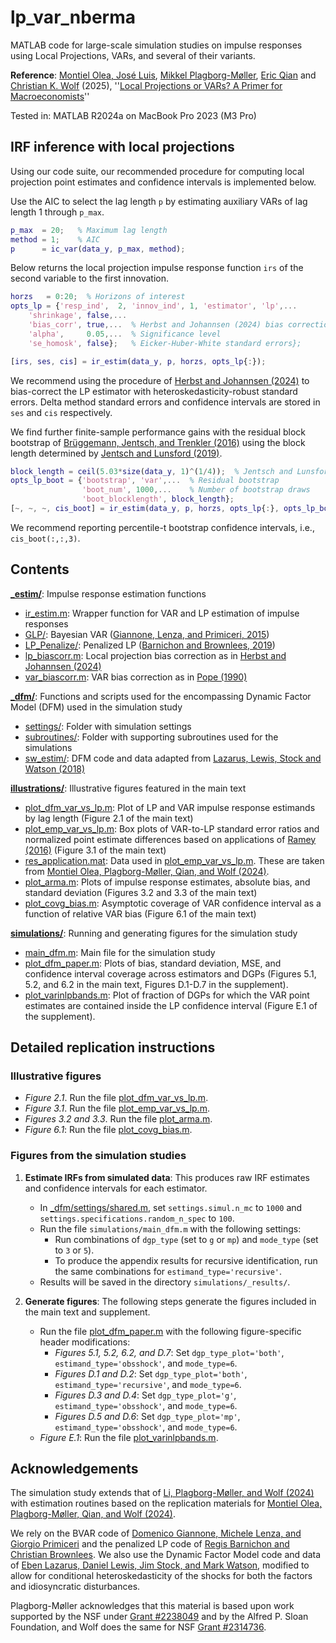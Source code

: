 # lp_var_nberma

MATLAB code for large-scale simulation studies on impulse responses using Local Projections, VARs, and several of their variants.

**Reference**: [Montiel Olea, José Luis](https://www.joseluismontielolea.com), [Mikkel Plagborg-Møller](https://www.mikkelpm.com), [Eric Qian](https://www.eric-qian.com) and [Christian K. Wolf](https://www.christiankwolf.com/) (2025), ''[Local Projections or VARs? A Primer for Macroeconomists](https://arxiv.org/abs/2503.17144)''

Tested in: MATLAB R2024a on MacBook Pro 2023 (M3 Pro)

## IRF inference with local projections

Using our code suite, our recommended procedure for computing local projection point estimates and confidence intervals is implemented below.

Use the AIC to select the lag length `p` by estimating auxiliary VARs of lag length 1 through `p_max`.
```m
p_max  = 20;   % Maximum lag length
method = 1;    % AIC
p      = ic_var(data_y, p_max, method);
```

Below returns the local projection impulse response function `irs` of the second variable to the first innovation.
```m
horzs   = 0:20;  % Horizons of interest
opts_lp = {'resp_ind',  2, 'innov_ind', 1, 'estimator', 'lp',...
    'shrinkage', false,...
    'bias_corr', true,...  % Herbst and Johannsen (2024) bias correction
    'alpha',     0.05,...  % Significance level
    'se_homosk', false};   % Eicker-Huber-White standard errors};

[irs, ses, cis] = ir_estim(data_y, p, horzs, opts_lp{:});  
```
We recommend using the procedure of [Herbst and Johannsen (2024)](https://www.sciencedirect.com/science/article/abs/pii/S0304407624000010) to bias-correct the LP estimator with heteroskedasticity-robust standard errors. Delta method standard errors and confidence intervals are stored in ``ses`` and ``cis`` respectively.

We find further finite-sample performance gains with the residual block bootstrap of [Brüggemann,
Jentsch, and Trenkler (2016)](https://www.sciencedirect.com/science/article/abs/pii/S0304407615002547) using the block length determined by [Jentsch and Lunsford (2019)](https://www.aeaweb.org/articles?id=10.1257/aer.20162011).
```m
block_length = ceil(5.03*size(data_y, 1)^(1/4));  % Jentsch and Lunsford (2019) rule of thumb
opts_lp_boot = {'bootstrap', 'var',...  % Residual bootstrap
                'boot_num', 1000,...    % Number of bootstrap draws
                'boot_blocklength', block_length};
[~, ~, ~, cis_boot] = ir_estim(data_y, p, horzs, opts_lp{:}, opts_lp_boot{:}); 
```
We recommend reporting percentile-t bootstrap confidence intervals, i.e., `cis_boot(:,:,3)`.




## Contents

**[_estim/](_estim/)**: Impulse response estimation functions
- [ir_estim.m](_estim/ir_estim.m): Wrapper function for VAR and LP estimation of impulse responses
- [GLP/](_estim/GLP/): Bayesian VAR ([Giannone, Lenza, and Primiceri, 2015](https://direct.mit.edu/rest/article-abstract/97/2/436/58236/Prior-Selection-for-Vector-Autoregressions?redirectedFrom=fulltext)) 
- [LP_Penalize/](_estim/LP_Penalize/): Penalized LP ([Barnichon and Brownlees, 2019](https://direct.mit.edu/rest/article-abstract/101/3/522/58522/Impulse-Response-Estimation-by-Smooth-Local?redirectedFrom=fulltext))
- [lp_biascorr.m](_estim/lp_biascorr.m): Local projection bias correction as in [Herbst and Johannsen (2024)](https://www.sciencedirect.com/science/article/abs/pii/S0304407624000010)
- [var_biascorr.m](_estim/var_biascorr.m): VAR bias correction as in [Pope (1990)](https://onlinelibrary.wiley.com/doi/10.1111/j.1467-9892.1990.tb00056.x)

**[_dfm/](_dfm/)**: Functions and scripts used for the encompassing Dynamic Factor Model (DFM) used in the simulation study
- [settings/](_dfm/settings/): Folder with simulation settings
- [subroutines/](_dfm/subroutines/): Folder with supporting subroutines used for the simulations
- [sw_estim/](_dfm/sw_estim/): DFM code and data adapted from [Lazarus, Lewis, Stock and Watson (2018)](https://www.tandfonline.com/doi/full/10.1080/07350015.2018.1506926)

**[illustrations/](illustrations/)**: Illustrative figures featured in the main text
- [plot_dfm_var_vs_lp.m](illustrations/plot_dfm_var_vs_lp.m): Plot of LP and VAR impulse response estimands by lag length (Figure 2.1 of the main text)
- [plot_emp_var_vs_lp.m](illustrations/plot_emp_var_vs_lp.m): Box plots of VAR-to-LP standard error ratios and normalized point estimate differences based on applications of [Ramey (2016)](https://www.sciencedirect.com/science/article/abs/pii/S1574004816000045) (Figure 3.1 of the main text)
- [res_application.mat](illustrations/res_application.mat): Data used in [plot_emp_var_vs_lp.m](illustrations/plot_emp_var_vs_lp.m). These are taken from [ Montiel Olea, Plagborg-Møller, Qian, and Wolf (2024)](https://github.com/ckwolf92/lp_var_inference/tree/main/emp_ses).
- [plot_arma.m](illustrations/plot_arma.m): Plots of impulse response estimates, absolute bias, and standard deviation (Figures 3.2 and 3.3 of the main text)
- [plot_covg_bias.m](illustrations/plot_covg_bias.m): Asymptotic coverage of VAR confidence interval as a function of relative VAR bias (Figure 6.1 of the main text)


**[simulations/](simulations)**: Running and generating figures for the simulation study 
- [main_dfm.m](simulations/main_dfm.m): Main file for the simulation study
- [plot_dfm_paper.m](simulations/plot_dfm_paper.m): Plots of bias, standard deviation, MSE, and confidence interval coverage across estimators and DGPs (Figures 5.1, 5.2, and 6.2 in the main text, Figures D.1-D.7 in the supplement).
- [plot_varinlpbands.m](simulations/plot_varinlpbands.m): Plot of fraction of DGPs for which the VAR point estimates are contained inside the LP confidence interval (Figure E.1 of the supplement).




## Detailed replication instructions

### Illustrative figures
- *Figure 2.1*. Run the file [plot_dfm_var_vs_lp.m](illustrations/plot_dfm_var_vs_lp.m).
- *Figure 3.1*. Run the file [plot_emp_var_vs_lp.m](illustrations/plot_emp_var_vs_lp.m).
- *Figures 3.2 and 3.3*. Run the file [plot_arma.m](illustrations/plot_arma.m).
- *Figure 6.1*: Run the file [plot_covg_bias.m](illustrations/plot_covg_bias.m). 

### Figures from the simulation studies

1. **Estimate IRFs from simulated data**: This produces raw IRF estimates and confidence intervals for each estimator.
    - In [_dfm/settings/shared.m](_dfm/settings/shared.m), set `settings.simul.n_mc` to `1000` and `settings.specifications.random_n_spec` to `100`.
    - Run the file `simulations/main_dfm.m` with the following settings:
        - Run combinations of `dgp_type` (set to `g` or `mp`) and `mode_type` (set to `3` or `5`).
        - To produce the appendix results for recursive identification, run the same combinations for `estimand_type='recursive'`.
    - Results will be saved in the directory `simulations/_results/`.
     
2. **Generate figures**: The following steps generate the figures included in the main text and supplement.
    - Run the file [plot_dfm_paper.m](simulations/plot_dfm_paper.m) with the following figure-specific header modifications:
        - *Figures 5.1, 5.2, 6.2, and D.7*: Set `dgp_type_plot='both'`, `estimand_type='obsshock'`, and `mode_type=6`.
        - *Figures D.1 and D.2*: Set `dgp_type_plot='both'`, `estimand_type='recursive'`, and `mode_type=6`.
        - *Figures D.3 and D.4*: Set `dgp_type_plot='g'`, `estimand_type='obsshock'`, and `mode_type=6`.
        - *Figures D.5 and D.6*: Set `dgp_type_plot='mp'`, `estimand_type='obsshock'`, and `mode_type=6`.
    - *Figure E.1*: Run the file [plot_varinlpbands.m](simulations/plot_varinlpbands.m).
## Acknowledgements
The simulation study extends that of [Li, Plagborg-Møller, and Wolf (2024)](https://github.com/dake-li/lp_var_simul) with estimation routines based on the replication materials for [Montiel Olea, Plagborg-Møller, Qian, and Wolf (2024)](https://github.com/ckwolf92/lp_var_inference).

We rely on the BVAR code of [Domenico Giannone, Michele Lenza, and Giorgio Primiceri](http://faculty.wcas.northwestern.edu/gep575/GLPreplicationWeb.zip) and the penalized LP code of [Regis Barnichon and Christian Brownlees](https://drive.google.com/drive/folders/1Fjzw-U3hjIl467KXywRqeQod2jdHOmDo). We also use the Dynamic Factor Model code and data of [Eben Lazarus, Daniel Lewis, Jim Stock, and Mark Watson](http://www.princeton.edu/~mwatson/ddisk/LLSW_ReplicationFiles_071418.zip), modified to allow for conditional heteroskedasticity of the shocks for both the factors and idiosyncratic disturbances.

Plagborg-Møller acknowledges that this material is based upon work supported by the NSF under [Grant #2238049](https://www.nsf.gov/awardsearch/showAward?AWD_ID=2238049) and by the Alfred P. Sloan Foundation, and Wolf does the same for NSF [Grant #2314736](https://www.nsf.gov/awardsearch/showAward?AWD_ID=2314736).

